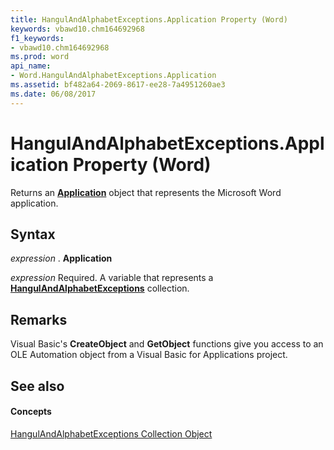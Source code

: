 ```yaml
---
title: HangulAndAlphabetExceptions.Application Property (Word)
keywords: vbawd10.chm164692968
f1_keywords:
- vbawd10.chm164692968
ms.prod: word
api_name:
- Word.HangulAndAlphabetExceptions.Application
ms.assetid: bf482a64-2069-8617-ee28-7a4951260ae3
ms.date: 06/08/2017
---
```



# HangulAndAlphabetExceptions.Application Property (Word)

Returns an **[Application](application-object-word.md)** object that represents the Microsoft Word application.


## Syntax

 _expression_ . **Application**

 _expression_ Required. A variable that represents a **[HangulAndAlphabetExceptions](hangulandalphabetexceptions-object-word.md)** collection.


## Remarks

Visual Basic's **CreateObject** and **GetObject** functions give you access to an OLE Automation object from a Visual Basic for Applications project.


## See also


#### Concepts


[HangulAndAlphabetExceptions Collection Object](hangulandalphabetexceptions-object-word.md)

